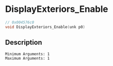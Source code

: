 # DisplayExteriors_Enable
```c
// 0x004576c0
void DisplayExteriors_Enable(unk p0)
```
## Description
```
Minimum Arguments: 1
Maximum Arguments: 1
```
